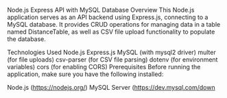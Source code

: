 Node.js Express API with MySQL Database
Overview
This Node.js application serves as an API backend using Express.js, connecting to a MySQL database. It provides CRUD operations for managing data in a table named DistanceTable, as well as CSV file upload functionality to populate the database.

Technologies Used
Node.js
Express.js
MySQL (with mysql2 driver)
multer (for file uploads)
csv-parser (for CSV file parsing)
dotenv (for environment variables)
cors (for enabling CORS)
Prerequisites
Before running the application, make sure you have the following installed:

Node.js (https://nodejs.org/)
MySQL Server (https://dev.mysql.com/down
